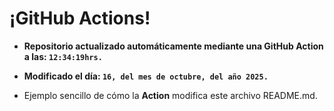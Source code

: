 # ¡GitHub Actions!
* **Repositorio actualizado automáticamente mediante una GitHub Action a las: `12:34:19hrs.`**
* **Modificado el día: `16, del mes de octubre, del año 2025.`**

* Ejemplo sencillo de cómo la **Action** modifica este archivo README.md.
